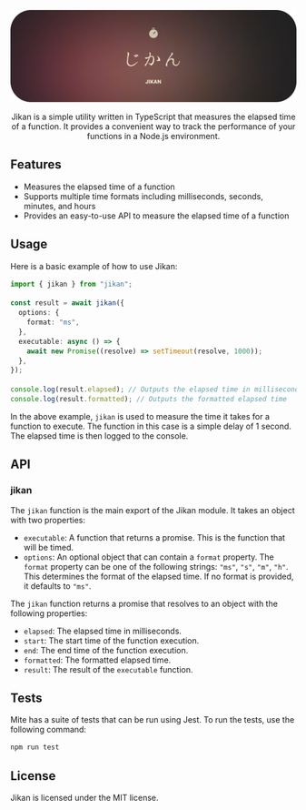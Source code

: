 <p align="center">
  <img src="./.github/assets/jikan-banner.png" alt="Mite banner">
</p>

<p align="center">
  Jikan is a simple utility written in TypeScript that measures the elapsed time of a function. It provides a convenient
way to track the performance of your functions in a Node.js environment.
</p>

## Features

- Measures the elapsed time of a function
- Supports multiple time formats including milliseconds, seconds, minutes, and hours
- Provides an easy-to-use API to measure the elapsed time of a function

## Usage

Here is a basic example of how to use Jikan:

```typescript
import { jikan } from "jikan";

const result = await jikan({
  options: {
    format: "ms",
  },
  executable: async () => {
    await new Promise((resolve) => setTimeout(resolve, 1000));
  },
});

console.log(result.elapsed); // Outputs the elapsed time in milliseconds
console.log(result.formatted); // Outputs the formatted elapsed time
```

In the above example, `jikan` is used to measure the time it takes for a function to execute. The function in this case
is a simple delay of 1 second. The elapsed time is then logged to the console.

## API

### jikan

The `jikan` function is the main export of the Jikan module. It takes an object with two properties:

- `executable`: A function that returns a promise. This is the function that will be timed.
- `options`: An optional object that can contain a `format` property. The `format` property can be one of the following
  strings: `"ms"`, `"s"`, `"m"`, `"h"`. This determines the format of the elapsed time. If no format is provided, it
  defaults to `"ms"`.

The `jikan` function returns a promise that resolves to an object with the following properties:

- `elapsed`: The elapsed time in milliseconds.
- `start`: The start time of the function execution.
- `end`: The end time of the function execution.
- `formatted`: The formatted elapsed time.
- `result`: The result of the `executable` function.

## Tests

Mite has a suite of tests that can be run using Jest. To run the tests, use the following command:

```bash
npm run test
```

## License

Jikan is licensed under the MIT license.